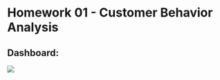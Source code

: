 # Homework 01 - Customer Behavior Analysis
## Dashboard:

![](https://github.com/kittisak-su/BADS7105-CRM-Analytics-and-Intelligence/blob/main/Hw%2001%20%E2%80%93%20Analysis%20of%20customer%20behaviors/Hw1.JPG)
